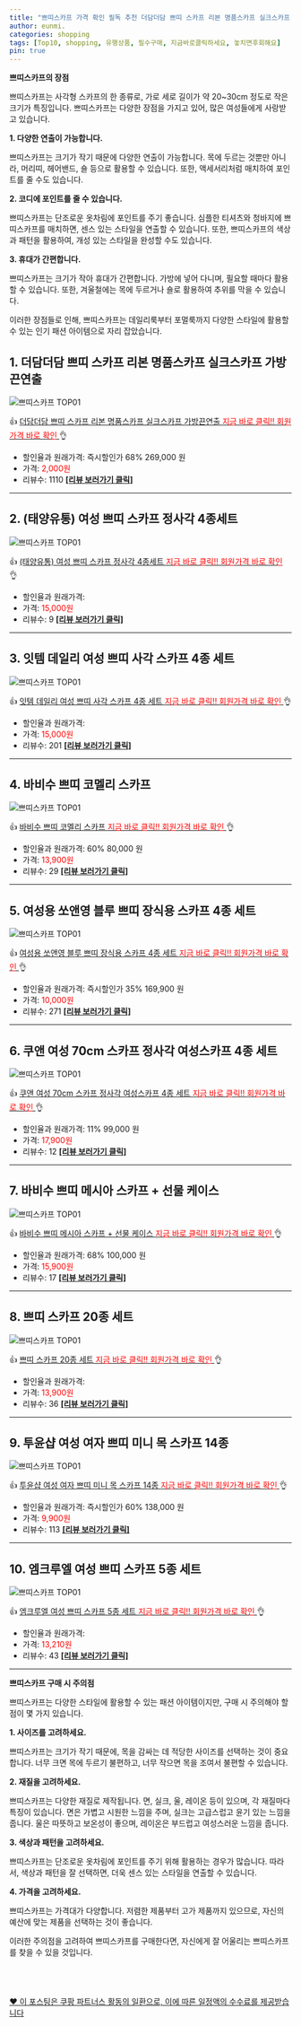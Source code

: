 ```yaml
---
title: "쁘띠스카프 가격 확인 필독 추천 더담더담 쁘띠 스카프 리본 명품스카프 실크스카프 가방끈연출 비교 장점 구매가이드"
author: eunmi.
categories: shopping
tags: [Top10, shopping, 유행상품, 필수구매, 지금바로클릭하세요, 놓치면후회해요]
pin: true
---
```

**쁘띠스카프의 장점**

쁘띠스카프는 사각형 스카프의 한 종류로, 가로 세로 길이가 약 20~30cm 정도로 작은 크기가 특징입니다. 쁘띠스카프는 다양한 장점을 가지고 있어, 많은 여성들에게 사랑받고 있습니다.

**1. 다양한 연출이 가능합니다.**

쁘띠스카프는 크기가 작기 때문에 다양한 연출이 가능합니다. 목에 두르는 것뿐만 아니라, 머리띠, 헤어밴드, 숄 등으로 활용할 수 있습니다. 또한, 액세서리처럼 매치하여 포인트를 줄 수도 있습니다.

**2. 코디에 포인트를 줄 수 있습니다.**

쁘띠스카프는 단조로운 옷차림에 포인트를 주기 좋습니다. 심플한 티셔츠와 청바지에 쁘띠스카프를 매치하면, 센스 있는 스타일을 연출할 수 있습니다. 또한, 쁘띠스카프의 색상과 패턴을 활용하여, 개성 있는 스타일을 완성할 수도 있습니다.

**3. 휴대가 간편합니다.**

쁘띠스카프는 크기가 작아 휴대가 간편합니다. 가방에 넣어 다니며, 필요할 때마다 활용할 수 있습니다. 또한, 겨울철에는 목에 두르거나 숄로 활용하여 추위를 막을 수 있습니다.

이러한 장점들로 인해, 쁘띠스카프는 데일리룩부터 포멀룩까지 다양한 스타일에 활용할 수 있는 인기 패션 아이템으로 자리 잡았습니다.

   

## 1. 더담더담 쁘띠 스카프 리본 명품스카프 실크스카프 가방끈연출

![쁘띠스카프 TOP01](https://thumbnail10.coupangcdn.com/thumbnails/remote/230x230ex/image/vendor_inventory/d40e/76e3a1f7e5e4bf98ba652062723887c648fa88770524fbcef0bc203fe7d1.png)


👍 [더담더담 쁘띠 스카프 리본 명품스카프 실크스카프 가방끈연출 <font color=red> 지금 바로 클릭!! 회원가격 바로 확인 </font> ](https://link.coupang.com/re/AFFSDP?lptag=AF3617701&subid=GithubCoopas&pageKey=7398059916&traceid=V0-153&itemId=19142176567&vendorItemId=86261409996) 👌 


- 할인율과 원래가격: 즉시할인가 68%  269,000   원
- 가격: <span style='color:red'>2,000원</span>
- 리뷰수: 1110  [**[리뷰 보러가기 클릭]**](https://link.coupang.com/re/AFFSDP?lptag=AF3617701&subid=GithubCoopas&pageKey=7398059916&traceid=V0-153&itemId=19142176567&vendorItemId=86261409996)

---


   

## 2. (태양유통) 여성 쁘띠 스카프 정사각 4종세트

![쁘띠스카프 TOP01](https://thumbnail8.coupangcdn.com/thumbnails/remote/230x230ex/image/vendor_inventory/9490/684dbcbf82caafaf173b74fbd3ebe9fe5a3adfd9d470bb9a0e49eb1d793a.jpg)


👍 [(태양유통) 여성 쁘띠 스카프 정사각 4종세트 <font color=red> 지금 바로 클릭!! 회원가격 바로 확인 </font> ](https://link.coupang.com/re/AFFSDP?lptag=AF3617701&subid=GithubCoopas&pageKey=7187946028&traceid=V0-153&itemId=18142050056&vendorItemId=85355114019) 👌 


- 할인율과 원래가격: 
- 가격: <span style='color:red'>15,000원</span>
- 리뷰수: 9  [**[리뷰 보러가기 클릭]**](https://link.coupang.com/re/AFFSDP?lptag=AF3617701&subid=GithubCoopas&pageKey=7187946028&traceid=V0-153&itemId=18142050056&vendorItemId=85355114019)

---


   

## 3. 잇템 데일리 여성 쁘띠 사각 스카프 4종 세트

![쁘띠스카프 TOP01](https://thumbnail9.coupangcdn.com/thumbnails/remote/230x230ex/image/vendor_inventory/676a/1a92c63c89b5cda69164ff8a84d8efc2abe3d35fa4b60a28476f3cdbe02c.jpg)


👍 [잇템 데일리 여성 쁘띠 사각 스카프 4종 세트 <font color=red> 지금 바로 클릭!! 회원가격 바로 확인 </font> ](https://link.coupang.com/re/AFFSDP?lptag=AF3617701&subid=GithubCoopas&pageKey=7192317158&traceid=V0-153&itemId=18161926731&vendorItemId=85354032858) 👌 


- 할인율과 원래가격: 
- 가격: <span style='color:red'>15,000원</span>
- 리뷰수: 201  [**[리뷰 보러가기 클릭]**](https://link.coupang.com/re/AFFSDP?lptag=AF3617701&subid=GithubCoopas&pageKey=7192317158&traceid=V0-153&itemId=18161926731&vendorItemId=85354032858)

---


   

## 4. 바비수 쁘띠 코멜리 스카프

![쁘띠스카프 TOP01](https://thumbnail6.coupangcdn.com/thumbnails/remote/230x230ex/image/rs_quotation_api/zeorlbmt/aa2a2614db3c4df583580ff591dfe21a.jpg)


👍 [바비수 쁘띠 코멜리 스카프 <font color=red> 지금 바로 클릭!! 회원가격 바로 확인 </font> ](https://link.coupang.com/re/AFFSDP?lptag=AF3617701&subid=GithubCoopas&pageKey=6773957904&traceid=V0-153&itemId=15912285730&vendorItemId=83119786615) 👌 


- 할인율과 원래가격: 60%  80,000   원
- 가격: <span style='color:red'>13,900원</span>
- 리뷰수: 29  [**[리뷰 보러가기 클릭]**](https://link.coupang.com/re/AFFSDP?lptag=AF3617701&subid=GithubCoopas&pageKey=6773957904&traceid=V0-153&itemId=15912285730&vendorItemId=83119786615)

---


   

## 5. 여성용 쏘앤영 블루 쁘띠 장식용 스카프 4종 세트

![쁘띠스카프 TOP01](https://thumbnail7.coupangcdn.com/thumbnails/remote/230x230ex/image/retail/images/2023/04/05/11/5/1319531a-f85b-4e85-af65-e86cfccbf2cc.jpg)


👍 [여성용 쏘앤영 블루 쁘띠 장식용 스카프 4종 세트 <font color=red> 지금 바로 클릭!! 회원가격 바로 확인 </font> ](https://link.coupang.com/re/AFFSDP?lptag=AF3617701&subid=GithubCoopas&pageKey=7245718786&traceid=V0-153&itemId=18420190762&vendorItemId=85562182955) 👌 


- 할인율과 원래가격: 즉시할인가 35%  169,900   원
- 가격: <span style='color:red'>10,000원</span>
- 리뷰수: 271  [**[리뷰 보러가기 클릭]**](https://link.coupang.com/re/AFFSDP?lptag=AF3617701&subid=GithubCoopas&pageKey=7245718786&traceid=V0-153&itemId=18420190762&vendorItemId=85562182955)

---


   

## 6. 쿠앤 여성 70cm 스카프 정사각 여성스카프 4종 세트

![쁘띠스카프 TOP01](https://thumbnail7.coupangcdn.com/thumbnails/remote/230x230ex/image/vendor_inventory/adca/73be78368fb5080c7d23ecab0f89b53510bfdff10fea178f2e0c73eb7103.jpg)


👍 [쿠앤 여성 70cm 스카프 정사각 여성스카프 4종 세트 <font color=red> 지금 바로 클릭!! 회원가격 바로 확인 </font> ](https://link.coupang.com/re/AFFSDP?lptag=AF3617701&subid=GithubCoopas&pageKey=7570498871&traceid=V0-153&itemId=19964311805&vendorItemId=87062806193) 👌 


- 할인율과 원래가격: 11%  99,000   원
- 가격: <span style='color:red'>17,900원</span>
- 리뷰수: 12  [**[리뷰 보러가기 클릭]**](https://link.coupang.com/re/AFFSDP?lptag=AF3617701&subid=GithubCoopas&pageKey=7570498871&traceid=V0-153&itemId=19964311805&vendorItemId=87062806193)

---


   

## 7. 바비수 쁘띠 메시아 스카프 + 선물 케이스

![쁘띠스카프 TOP01](https://thumbnail6.coupangcdn.com/thumbnails/remote/230x230ex/image/retail/images/1479296097667255-e575e5b6-3f01-4b7c-a18d-f0aa6f407adb.jpg)


👍 [바비수 쁘띠 메시아 스카프 + 선물 케이스 <font color=red> 지금 바로 클릭!! 회원가격 바로 확인 </font> ](https://link.coupang.com/re/AFFSDP?lptag=AF3617701&subid=GithubCoopas&pageKey=1309817635&traceid=V0-153&itemId=2326347447&vendorItemId=70322977743) 👌 


- 할인율과 원래가격: 68%  100,000   원
- 가격: <span style='color:red'>15,900원</span>
- 리뷰수: 17  [**[리뷰 보러가기 클릭]**](https://link.coupang.com/re/AFFSDP?lptag=AF3617701&subid=GithubCoopas&pageKey=1309817635&traceid=V0-153&itemId=2326347447&vendorItemId=70322977743)

---


   

## 8. 쁘띠 스카프 20종 세트

![쁘띠스카프 TOP01](https://thumbnail10.coupangcdn.com/thumbnails/remote/230x230ex/image/vendor_inventory/3169/36d23cbb26f8986da1915b762ce2a7b1cd1cba1d7b48b6dbdf495de43b97.jpg)


👍 [쁘띠 스카프 20종 세트 <font color=red> 지금 바로 클릭!! 회원가격 바로 확인 </font> ](https://link.coupang.com/re/AFFSDP?lptag=AF3617701&subid=GithubCoopas&pageKey=7006763052&traceid=V0-153&itemId=17203706750&vendorItemId=84375673148) 👌 


- 할인율과 원래가격: 
- 가격: <span style='color:red'>13,900원</span>
- 리뷰수: 36  [**[리뷰 보러가기 클릭]**](https://link.coupang.com/re/AFFSDP?lptag=AF3617701&subid=GithubCoopas&pageKey=7006763052&traceid=V0-153&itemId=17203706750&vendorItemId=84375673148)

---


   

## 9. 투윤샵 여성 여자 쁘띠 미니 목 스카프 14종

![쁘띠스카프 TOP01](https://thumbnail9.coupangcdn.com/thumbnails/remote/230x230ex/image/vendor_inventory/d0fe/3e0acaa102217985e6f41a7fea4c37d54b52d065d6fe1020c02f36a6371a.JPG)


👍 [투윤샵 여성 여자 쁘띠 미니 목 스카프 14종 <font color=red> 지금 바로 클릭!! 회원가격 바로 확인 </font> ](https://link.coupang.com/re/AFFSDP?lptag=AF3617701&subid=GithubCoopas&pageKey=5165906696&traceid=V0-153&itemId=7116405739&vendorItemId=74408250968) 👌 


- 할인율과 원래가격: 즉시할인가 60%  138,000   원
- 가격: <span style='color:red'>9,900원</span>
- 리뷰수: 113  [**[리뷰 보러가기 클릭]**](https://link.coupang.com/re/AFFSDP?lptag=AF3617701&subid=GithubCoopas&pageKey=5165906696&traceid=V0-153&itemId=7116405739&vendorItemId=74408250968)

---


   

## 10. 엠크루엘 여성 쁘띠 스카프 5종 세트

![쁘띠스카프 TOP01](https://thumbnail8.coupangcdn.com/thumbnails/remote/230x230ex/image/vendor_inventory/be86/ed1b548b93b5fdd5a83dd67f712d9448979a2abd6be49edb787a8a5165b1.jpg)


👍 [엠크루엘 여성 쁘띠 스카프 5종 세트 <font color=red> 지금 바로 클릭!! 회원가격 바로 확인 </font> ](https://link.coupang.com/re/AFFSDP?lptag=AF3617701&subid=GithubCoopas&pageKey=7673462668&traceid=V0-153&itemId=20476342253&vendorItemId=85159764267) 👌 


- 할인율과 원래가격: 
- 가격: <span style='color:red'>13,210원</span>
- 리뷰수: 43  [**[리뷰 보러가기 클릭]**](https://link.coupang.com/re/AFFSDP?lptag=AF3617701&subid=GithubCoopas&pageKey=7673462668&traceid=V0-153&itemId=20476342253&vendorItemId=85159764267)

---
**쁘띠스카프 구매 시 주의점**

쁘띠스카프는 다양한 스타일에 활용할 수 있는 패션 아이템이지만, 구매 시 주의해야 할 점이 몇 가지 있습니다.

**1. 사이즈를 고려하세요.**

쁘띠스카프는 크기가 작기 때문에, 목을 감싸는 데 적당한 사이즈를 선택하는 것이 중요합니다. 너무 크면 목에 두르기 불편하고, 너무 작으면 목을 조여서 불편할 수 있습니다.

**2. 재질을 고려하세요.**

쁘띠스카프는 다양한 재질로 제작됩니다. 면, 실크, 울, 레이온 등이 있으며, 각 재질마다 특징이 있습니다. 면은 가볍고 시원한 느낌을 주며, 실크는 고급스럽고 윤기 있는 느낌을 줍니다. 울은 따뜻하고 보온성이 좋으며, 레이온은 부드럽고 여성스러운 느낌을 줍니다.

**3. 색상과 패턴을 고려하세요.**

쁘띠스카프는 단조로운 옷차림에 포인트를 주기 위해 활용하는 경우가 많습니다. 따라서, 색상과 패턴을 잘 선택하면, 더욱 센스 있는 스타일을 연출할 수 있습니다.

**4. 가격을 고려하세요.**

쁘띠스카프는 가격대가 다양합니다. 저렴한 제품부터 고가 제품까지 있으므로, 자신의 예산에 맞는 제품을 선택하는 것이 좋습니다.

이러한 주의점을 고려하여 쁘띠스카프를 구매한다면, 자신에게 잘 어울리는 쁘띠스카프를 찾을 수 있을 것입니다.<br><br><br><br><br> [ ❤  이 포스팅은 쿠팡 파트너스 활동의 일환으로, 이에 따른 일정액의 수수료를 제공받습니다](https://link.coupang.com/a/bcEFyh)